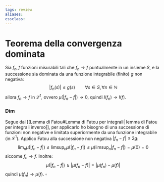 ```yaml
---
tags: review
aliases:
cssclass:
---
```

 
# Teorema della convergenza dominata
Sia $f_n,f$ funzioni misurabili tali che $f_n \to f$ puntualmente in un insieme $S$, e la successione sia dominata da una funzione integrabile (finito) $g$ non negativa:
$$
\vert f_n(s) \vert \leq g(s) \qquad \forall s \in S, \forall n \in \mathbb{N}
$$
allora $f_n \to f$ in $\mathcal{L}^1$, ovvero $\mu(\vert f_n -f \vert) \to 0$, quindi $I(f_n) \to I(f)$.

### Dim 
Segue dal [[Lemma di Fatou#Lemma di Fatou per integrali| lemma di Fatou per integrali inverso]], per applicarlo ho bisogno di una successione di funzioni non negative e limitata superiormente da una funzione integrabile (in $\mathcal{L}^1$).
Applico Fatou alla successione non negativa $\vert f_n -f\vert \leq 2g$:
$$
\lim_n \mu(\vert f_n-f \vert) \leq\limsup_n \mu(\vert f_n-f\vert) \leq \mu(\limsup_n \vert f_n-f\vert) = \mu(0)=0
$$
siccome $f_n \to f$.  Inoltre:
$$
\mu(|f_n-f|) \geq |\mu(f_n-f)| = |\mu(f_n)-\mu(f)|
$$
quindi $\mu(f_n) \to \mu(f)$. $\square$

